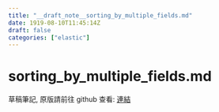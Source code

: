```yaml
---
title: "__draft_note__sorting_by_multiple_fields.md"
date: 1919-08-10T11:45:14Z
draft: false
categories: ["elastic"]
---
```


# sorting_by_multiple_fields.md

草稿筆記, 原版請前往 github 查看: [連結](https://github.com/tinghaolai/just-random-note/blob/master/elastic/sorting_by_multiple_fields.md)